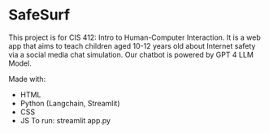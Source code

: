 # SafeSurf

This project is for CIS 412: Intro to Human-Computer Interaction. It is a web app that aims to teach children aged 10-12 years old about Internet safety via a social media chat simulation. Our chatbot is powered by GPT 4 LLM Model. 

Made with:
- HTML
- Python (Langchain, Streamlit)
- CSS
- JS
 To run: streamlit app.py
